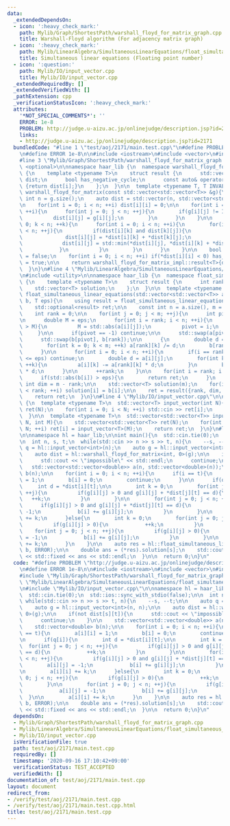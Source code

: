 ```yaml
---
data:
  _extendedDependsOn:
  - icon: ':heavy_check_mark:'
    path: Mylib/Graph/ShortestPath/warshall_floyd_for_matrix_graph.cpp
    title: Warshall-Floyd algorithm (For adjacency matrix graph)
  - icon: ':heavy_check_mark:'
    path: Mylib/LinearAlgebra/SimultaneousLinearEquations/float_simultaneous_linear_equations.cpp
    title: Simultaneous linear equations (Floating point number)
  - icon: ':question:'
    path: Mylib/IO/input_vector.cpp
    title: Mylib/IO/input_vector.cpp
  _extendedRequiredBy: []
  _extendedVerifiedWith: []
  _pathExtension: cpp
  _verificationStatusIcon: ':heavy_check_mark:'
  attributes:
    '*NOT_SPECIAL_COMMENTS*': ''
    ERROR: 1e-8
    PROBLEM: http://judge.u-aizu.ac.jp/onlinejudge/description.jsp?id=2171
    links:
    - http://judge.u-aizu.ac.jp/onlinejudge/description.jsp?id=2171
  bundledCode: "#line 1 \"test/aoj/2171/main.test.cpp\"\n#define PROBLEM \"http://judge.u-aizu.ac.jp/onlinejudge/description.jsp?id=2171\"\
    \n#define ERROR 1e-8\n\n#include <iostream>\n#include <vector>\n#include <iomanip>\n\
    #line 3 \"Mylib/Graph/ShortestPath/warshall_floyd_for_matrix_graph.cpp\"\n#include\
    \ <optional>\n\nnamespace haar_lib {\n  namespace warshall_floyd_for_matrix_impl\
    \ {\n    template <typename T>\n    struct result {\n      std::vector<std::vector<std::optional<T>>>\
    \ dist;\n      bool has_negative_cycle;\n      const auto& operator[](int i) const\
    \ {return dist[i];}\n    };\n  }\n\n  template <typename T, T INVALID>\n  auto\
    \ warshall_floyd_for_matrix(const std::vector<std::vector<T>> &g){\n    const\
    \ int n = g.size();\n    auto dist = std::vector(n, std::vector<std::optional<T>>(n));\n\
    \n    for(int i = 0; i < n; ++i) dist[i][i] = 0;\n\n    for(int i = 0; i < n;\
    \ ++i){\n      for(int j = 0; j < n; ++j){\n        if(g[i][j] != INVALID){\n\
    \          dist[i][j] = g[i][j];\n        }\n      }\n    }\n\n    for(int k =\
    \ 0; k < n; ++k){\n      for(int i = 0; i < n; ++i){\n        for(int j = 0; j\
    \ < n; ++j){\n          if(dist[i][k] and dist[k][j]){\n            if(not dist[i][j]){\n\
    \              dist[i][j] = *dist[i][k] + *dist[k][j];\n            }else{\n \
    \             dist[i][j] = std::min(*dist[i][j], *dist[i][k] + *dist[k][j]);\n\
    \            }\n          }\n        }\n      }\n    }\n\n    bool has_negative_cycle\
    \ = false;\n    for(int i = 0; i < n; ++i) if(*dist[i][i] < 0) has_negative_cycle\
    \ = true;\n\n    return warshall_floyd_for_matrix_impl::result<T>{dist, has_negative_cycle};\n\
    \  }\n}\n#line 4 \"Mylib/LinearAlgebra/SimultaneousLinearEquations/float_simultaneous_linear_equations.cpp\"\
    \n#include <utility>\n\nnamespace haar_lib {\n  namespace float_simultaneous_linear_equations_impl\
    \ {\n    template <typename T>\n    struct result {\n      int rank, dim;\n  \
    \    std::vector<T> solution;\n    };\n  }\n\n  template <typename T>\n  auto\
    \ float_simultaneous_linear_equations(std::vector<std::vector<T>> a, std::vector<T>\
    \ b, T eps){\n    using result = float_simultaneous_linear_equations_impl::result<T>;\n\
    \    std::optional<result> ret;\n\n    const int n = a.size(), m = a[0].size();\n\
    \    int rank = 0;\n\n    for(int j = 0; j < m; ++j){\n      int pivot = -1;\n\
    \n      double M = eps;\n      for(int i = rank; i < n; ++i){\n        if(std::abs(a[i][j])\
    \ > M){\n          M = std::abs(a[i][j]);\n          pivot = i;\n        }\n \
    \     }\n\n      if(pivot == -1) continue;\n\n      std::swap(a[pivot], a[rank]);\n\
    \      std::swap(b[pivot], b[rank]);\n\n      {\n        double d = a[rank][j];\n\
    \        for(int k = 0; k < m; ++k) a[rank][k] /= d;\n        b[rank] /= d;\n\
    \      }\n\n      for(int i = 0; i < n; ++i){\n        if(i == rank or std::abs(a[i][j])\
    \ <= eps) continue;\n        double d = a[i][j];\n        for(int k = 0; k < m;\
    \ ++k){\n          a[i][k] -= a[rank][k] * d;\n        }\n        b[i] -= b[rank]\
    \ * d;\n      }\n\n      ++rank;\n    }\n\n    for(int i = rank; i < n; ++i){\n\
    \      if(std::abs(b[i]) > eps){\n        return ret;\n      }\n    }\n\n    const\
    \ int dim = m - rank;\n\n    std::vector<T> solution(m);\n    for(int i = 0; i\
    \ < rank; ++i) solution[i] = b[i];\n\n    ret = result({rank, dim, solution});\n\
    \    return ret;\n  }\n}\n#line 4 \"Mylib/IO/input_vector.cpp\"\n\nnamespace haar_lib\
    \ {\n  template <typename T>\n  std::vector<T> input_vector(int N){\n    std::vector<T>\
    \ ret(N);\n    for(int i = 0; i < N; ++i) std::cin >> ret[i];\n    return ret;\n\
    \  }\n\n  template <typename T>\n  std::vector<std::vector<T>> input_vector(int\
    \ N, int M){\n    std::vector<std::vector<T>> ret(N);\n    for(int i = 0; i <\
    \ N; ++i) ret[i] = input_vector<T>(M);\n    return ret;\n  }\n}\n#line 10 \"test/aoj/2171/main.test.cpp\"\
    \n\nnamespace hl = haar_lib;\n\nint main(){\n  std::cin.tie(0);\n  std::ios::sync_with_stdio(false);\n\
    \n  int n, s, t;\n  while(std::cin >> n >> s >> t, n){\n    --s, --t;\n\n    auto\
    \ q = hl::input_vector<int>(n);\n    auto g = hl::input_vector<int>(n, n);\n\n\
    \    auto dist = hl::warshall_floyd_for_matrix<int, 0>(g);\n\n    if(not dist[s][t]){\n\
    \      std::cout << \"impossible\" << std::endl;\n      continue;\n    }\n\n \
    \   std::vector<std::vector<double>> a(n, std::vector<double>(n));\n    std::vector<double>\
    \ b(n);\n\n    for(int i = 0; i < n; ++i){\n      if(i == t){\n        a[i][i]\
    \ = 1;\n        b[i] = 0;\n        continue;\n      }\n\n      if(q[i]){\n   \
    \     int d = *dist[i][t];\n\n        int k = 0;\n        for(int j = 0; j < n;\
    \ ++j){\n          if(g[i][j] > 0 and g[i][j] + *dist[j][t] == d){\n         \
    \   ++k;\n          }\n        }\n\n        for(int j = 0; j < n; ++j){\n    \
    \      if(g[i][j] > 0 and g[i][j] + *dist[j][t] == d){\n            a[i][j] =\
    \ -1;\n            b[i] += g[i][j];\n          }\n        }\n\n        a[i][i]\
    \ += k;\n      }else{\n        int k = 0;\n        for(int j = 0; j < n; ++j){\n\
    \          if(g[i][j] > 0){\n            ++k;\n          }\n        }\n\n    \
    \    for(int j = 0; j < n; ++j){\n          if(g[i][j] > 0){\n            a[i][j]\
    \ = -1;\n            b[i] += g[i][j];\n          }\n        }\n\n        a[i][i]\
    \ += k;\n      }\n    }\n\n    auto res = hl::float_simultaneous_linear_equations(a,\
    \ b, ERROR);\n\n    double ans = (*res).solution[s];\n    std::cout << std::setprecision(12)\
    \ << std::fixed << ans << std::endl;\n  }\n\n  return 0;\n}\n"
  code: "#define PROBLEM \"http://judge.u-aizu.ac.jp/onlinejudge/description.jsp?id=2171\"\
    \n#define ERROR 1e-8\n\n#include <iostream>\n#include <vector>\n#include <iomanip>\n\
    #include \"Mylib/Graph/ShortestPath/warshall_floyd_for_matrix_graph.cpp\"\n#include\
    \ \"Mylib/LinearAlgebra/SimultaneousLinearEquations/float_simultaneous_linear_equations.cpp\"\
    \n#include \"Mylib/IO/input_vector.cpp\"\n\nnamespace hl = haar_lib;\n\nint main(){\n\
    \  std::cin.tie(0);\n  std::ios::sync_with_stdio(false);\n\n  int n, s, t;\n \
    \ while(std::cin >> n >> s >> t, n){\n    --s, --t;\n\n    auto q = hl::input_vector<int>(n);\n\
    \    auto g = hl::input_vector<int>(n, n);\n\n    auto dist = hl::warshall_floyd_for_matrix<int,\
    \ 0>(g);\n\n    if(not dist[s][t]){\n      std::cout << \"impossible\" << std::endl;\n\
    \      continue;\n    }\n\n    std::vector<std::vector<double>> a(n, std::vector<double>(n));\n\
    \    std::vector<double> b(n);\n\n    for(int i = 0; i < n; ++i){\n      if(i\
    \ == t){\n        a[i][i] = 1;\n        b[i] = 0;\n        continue;\n      }\n\
    \n      if(q[i]){\n        int d = *dist[i][t];\n\n        int k = 0;\n      \
    \  for(int j = 0; j < n; ++j){\n          if(g[i][j] > 0 and g[i][j] + *dist[j][t]\
    \ == d){\n            ++k;\n          }\n        }\n\n        for(int j = 0; j\
    \ < n; ++j){\n          if(g[i][j] > 0 and g[i][j] + *dist[j][t] == d){\n    \
    \        a[i][j] = -1;\n            b[i] += g[i][j];\n          }\n        }\n\
    \n        a[i][i] += k;\n      }else{\n        int k = 0;\n        for(int j =\
    \ 0; j < n; ++j){\n          if(g[i][j] > 0){\n            ++k;\n          }\n\
    \        }\n\n        for(int j = 0; j < n; ++j){\n          if(g[i][j] > 0){\n\
    \            a[i][j] = -1;\n            b[i] += g[i][j];\n          }\n      \
    \  }\n\n        a[i][i] += k;\n      }\n    }\n\n    auto res = hl::float_simultaneous_linear_equations(a,\
    \ b, ERROR);\n\n    double ans = (*res).solution[s];\n    std::cout << std::setprecision(12)\
    \ << std::fixed << ans << std::endl;\n  }\n\n  return 0;\n}\n"
  dependsOn:
  - Mylib/Graph/ShortestPath/warshall_floyd_for_matrix_graph.cpp
  - Mylib/LinearAlgebra/SimultaneousLinearEquations/float_simultaneous_linear_equations.cpp
  - Mylib/IO/input_vector.cpp
  isVerificationFile: true
  path: test/aoj/2171/main.test.cpp
  requiredBy: []
  timestamp: '2020-09-16 17:10:42+09:00'
  verificationStatus: TEST_ACCEPTED
  verifiedWith: []
documentation_of: test/aoj/2171/main.test.cpp
layout: document
redirect_from:
- /verify/test/aoj/2171/main.test.cpp
- /verify/test/aoj/2171/main.test.cpp.html
title: test/aoj/2171/main.test.cpp
---
```

